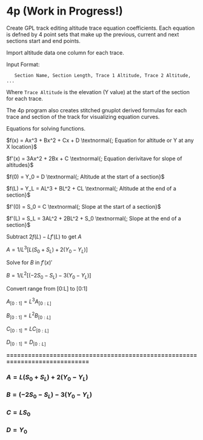 # 4p (Work in Progress!)
Create GPL track editing altitude trace equation coefficients. Each equation is defned by 4 point sets that make up the previous, current and next sections start and end points. 

Import altitude data one column for each trace.

Input Format:

`   Section Name, Section Length, Trace 1 Altitude, Trace 2 Altitude, ...`

Where `Trace Altitude` is the elevation (Y value) at the start of the section for each trace.

The 4p program also creates stitched gnuplot derived formulas for each trace and section of the track for visualizing equation curves. 


Equations for solving functions. 

$f(x) = Ax^3 + Bx^2 + Cx + D  \textnormal{; Equation for altitude or Y at any X location}$

$f'(x) = 3Ax^2 + 2Bx + C  \textnormal{;  Equation derivitave for slope of altitudes}$

$f(0) = Y_0 = D  \textnormal{;  Altitude at the start of a section}$

$f(L) = Y_L = AL^3 + BL^2 + CL   \textnormal{;  Altitude at the end of a section}$

$f'(0) = S_0 = C   \textnormal{;  Slope at the start of a section}$

$f'(L) = S_L = 3AL^2 + 2BL^2 + S_0   \textnormal{;   Slope at the end of a section}$


Subtract $2f(L) - Lf'(L)$ to get $A$

$A = 1/L^3 [L(S_0 + S_L) + 2(Y_0 - Y_L)]$

Solve for $B$ in $f'(x)'$

$B = 1/L^2 [(-2S_0 - S_L) - 3(Y_0 - Y_L)]$


Convert range from [0:L] to [0:1]

$A_{[0:1]} = L^3 A_{[0:L]}$

$B_{[0:1]} = L^2 B_{[0:L]}$

$C_{[0:1]} = L C_{[0:L]}$

$D_{[0:1]} = D_{[0:L]}$


**============================================================================**


### **$A = L(S_0 + S_L) + 2(Y_0 - Y_L)$**

### **$B = (-2S_0 - S_L) - 3(Y_0 - Y_L)$**

### **$C = LS_0$**

### **$D = Y_0$**


